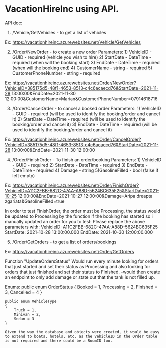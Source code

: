 # VacationHireInc using API.

API doc:

1. /Vehicle/GetVehicles - to get a list of vehicles

Ex: https://vacationhireinc.azurewebsites.net/Vehicle/GetVehicles

2. /Order/NewOrder - to create a new order
Parameters: 1) VehicleID - GUID - required (vehicle you wish to hire)
            2) StartDate - DateTime - required (when will the booking start)
            3) EndDate - DateTime - required (when will the booking end)
            4) CustomerName - string - required
            5) CustomerPhoneNumber - string - required
            
Ex: https://vacationhireinc.azurewebsites.net/Order/NewOrder?VehicleID=385175d5-48f1-4653-8513-c4c6acaecd76&StartDate=2021-11-28 13:00:00&EndDate=2021-11-30 12:00:00&CustomerName=Marian&CustomerPhoneNumber=07914618716

3. /Order/CancelOrder - to cancel a booked order 
Parameters: 1) VehicleID - GUID - required (will be used to identify the booking/order and cancel it)
            2) StartDate - DateTime - required (will be used to identify the booking/order and cancel it)
            3) EndDate - DateTime - required (will be used to identify the booking/order and cancel it)

Ex: https://vacationhireinc.azurewebsites.net/Order/CancelOrder?VehicleID=385175d5-48f1-4653-8513-c4c6acaecd76&StartDate=2021-11-28 13:00:00&EndDate=2021-11-30 12:00:00

4. /Order/FinishOrder - To finish an order/booking
Parameters: 1) VehicleID - GUID - required
            2) StartDate - DateTime - required
            3) EndDate - DateTime - required
            4) Damage - string
            5)GasolineFilled - bool (false if left empty)

Ex: https://vacationhireinc.azurewebsites.net/Order/FinishOrder?VehicleID=A11C2FBB-682C-47AA-A88D-5624BC635F25&StartDate=2021-10-25 12:00:00&EndDate=2021-10-27 12:00:00&Damage=Aripa dreapta zgariata&GasolineFilled=true

In order to test FinishOrder, the order must be Processing, the status would be updated to Processing by the function if the booking has started so i manually updated an order for you to test:
Please replace the above parameters with:
VehicleID:  A11C2FBB-682C-47AA-A88D-5624BC635F25
StartDate: 2021-10-28 13:00:00.000
EndDate: 2021-10-30 12:00:00.000

5. /Order/GetOrders - to get a list of orders/bookings

Ex: https://vacationhireinc.azurewebsites.net/Order/GetOrders


Function "UpdateOrdersStatus"
Would run every minute looking for orders that just started and set their status as Processing and also looking for orders that just finished and set their status to Finished.
-would then create an endpoint to only add damage or state out that the tank is not filled up.

Enums:
    public enum OrderStatus
    {
        Booked = 1,
        Processing = 2,
        Finished = 3,
        Cancelled = 4
    }
    
    public enum VehicleType
    {
        Truck = 1,
        Minivan = 2,
        Sedan = 3
    }
    
    Given the way the database and objects were created, it would be easy to extend to boats, hotels, etc. as the VehicleID in the Order table is not required and there could be a RoomID too. 
